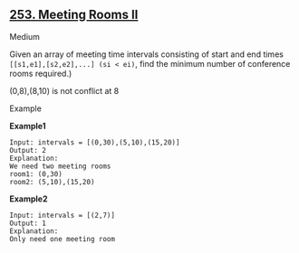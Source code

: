 [253. Meeting Rooms II](https://www.lintcode.com/problem/919/) 
--------
Medium

Given an array of meeting time intervals consisting of start and end times `[[s1,e1],[s2,e2],...] (si < ei)`, find the minimum number of conference rooms required.)

(0,8),(8,10) is not conflict at 8

Example

**Example1**

```
Input: intervals = [(0,30),(5,10),(15,20)]
Output: 2
Explanation:
We need two meeting rooms
room1: (0,30)
room2: (5,10),(15,20)
```

**Example2**

```
Input: intervals = [(2,7)]
Output: 1
Explanation: 
Only need one meeting room
```